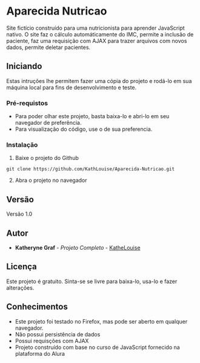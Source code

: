 # Aparecida Nutricao

Site fictício construído para uma nutricionista para aprender JavaScript nativo. O site faz o cálculo automáticamente do IMC, permite a inclusão de paciente, faz uma requisição com AJAX para trazer arquivos com novos dados, permite deletar pacientes.

## Iniciando

Estas intruções lhe permitem fazer uma cópia do projeto e rodá-lo em sua máquina local para fins de desenvolvimento e teste. 

### Pré-requistos

* Para poder olhar este projeto, basta baixa-lo e abri-lo em seu navegador de preferência. 
* Para visualização do código, use o de sua preferencia.

### Instalação

 1. Baixe o projeto do Github
 
 ```
 git clone https://github.com/KathLouise/Aparecida-Nutricao.git
 ```
 2. Abra o projeto no navegador

## Versão

Versão 1.0

## Autor

* **Katheryne Graf** - *Projeto Completo* - [KatheLouise](https://github.com/KathLouise)

## Licença

Este projeto é gratuito. 
Sinta-se se livre para baixa-lo, usa-lo e fazer alterações.

## Conhecimentos

* Este projeto foi testado no Firefox, mas pode ser aberto em qualquer navegador.
* Não possui persistência de dados
* Possui requisções com AJAX
* Projeto construído com base no curso de JavaScript fornecido na plataforma do Alura
